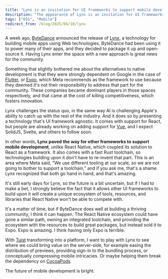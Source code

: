 ```yaml
---
title: "Lynx is an invitation for UI frameworks to support mobile development"
description: "The appearance of Lynx is an invitation for UI frameworks to support mobile development."
tags: ["OSS", "Mobile"]
redirect_from: /blog/2025/04/10/lynx
---
```


A week ago, [ByteDance](https://www.bytedance.com/en/) announced the release of [Lynx](https://github.com/lynx-family/lynx), a technology for building mobile apps using Web technologies. ByteDance had been using it to power many of their apps, and they decided to package it up and open-source it. Having Lynx enter the space with a new approach is great news for the community.

Something that slightly bothered me about the alternatives to native development is that they were strongly dependent on Google in the case of [Flutter](https://flutter.dev/), or [Expo](https://expo.dev/), which Meta recommends as the framework to use because they deemed it's not their responsibility to address that part for the community. These companies became dominant players in those spaces respectively, and that came at the cost of killing competitiveness, which fosters innovation.

Lynx challenges the status quo, in the same way AI is challenging Apple's ability to catch up with the rest of the industry. And it does so by presenting a technology that's UI framework agnostic. It comes with support for React, but people are already working on adding support for [Vue](https://github.com/lynx-family/lynx/issues/193), and I expect SolidJS, Svelte, and others to follow soon.

In other words, **Lynx paved the way for other frameworks to support mobile development**, unlike React Native, which coupled its solution to React as a framework. It also comes with a fast Rust toolchain, so technologies building upon it don't have to re-invent that part. This is an area where Meta said, "We use different tooling at our scale, so we are not going to bother to support a toolchain," and if you ask me, that's a shame. Lynx recognized that both go hand in hand, and that's amazing.

It's still early days for Lynx, so the future is a bit uncertain, but if I had to make a bet, I strongly believe the fact that it allows other UI frameworks to build upon it will create a unique ecosystem of tools, resources, and libraries that React Native won't be able to compete with.

It's a matter of time, but if ByteDance does well at building a thriving community, I think it can happen. The React Native ecosystem could have gone a similar path, owning an integrated toolchain, and providing the ecosystem with the resources to build great packages, but instead sold it to Expo. Expo is amazing. I think having only Expo is terrible.

With [Tuist](https://tuist.dev) transforming into a platform, I want to play with Lynx to see where we could bring value on the server-side, for example easing the distribution of previews, providing sign-in to the bundling process, or conceptually compressing mobile intricacies. Or maybe helping them break the dependency on [CocoaPods](https://cocoapods.org/).

The future of mobile development is bright.
